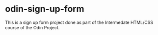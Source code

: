 # odin-sign-up-form

This is a sign up form project done as part of the Intermedate HTML/CSS course of the Odin Project.